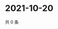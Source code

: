 # 2021-10-20

共 0 条

<!-- BEGIN WEIBO -->
<!-- 最后更新时间 Wed Oct 20 2021 09:53:00 GMT+0800 (China Standard Time) -->

<!-- END WEIBO -->
